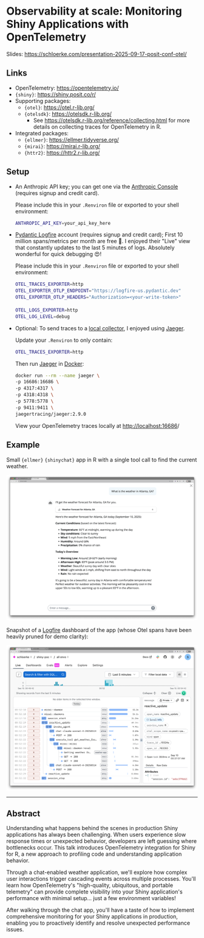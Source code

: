 # Observability at scale: Monitoring Shiny Applications with OpenTelemetry

Slides: https://schloerke.com/presentation-2025-09-17-posit-conf-otel/

## Links

* OpenTelemetry: https://opentelemetry.io/
* `{shiny}`: https://shiny.posit.co/r/
* Supporting packages:
  * `{otel}`: https://otel.r-lib.org/
  * `{otelsdk}`: https://otelsdk.r-lib.org/
    * See https://otelsdk.r-lib.org/reference/collecting.html for more details on
      collecting traces for OpenTelemetry in R.
* Integrated packages:
  * `{ellmer}`: https://ellmer.tidyverse.org/
  * `{mirai}`: https://mirai.r-lib.org/
  * `{httr2}`: https://httr2.r-lib.org/



## Setup

* An Anthropic API key; you can get one via the [Anthropic Console](https://console.anthropic.com/) (requires signup and credit card).

  Please include this in your `.Renviron` file or exported to your shell environment:

  ```bash
  ANTHROPIC_API_KEY=your_api_key_here
  ```

* [Pydantic Logfire](https://pydantic.dev/logfire) account (requires signup and credit card); First 10 million spans/metrics per month are free 🎉. I enjoyed their "Live" view that constantly updates to the last 5 minutes of logs. Absolutely wonderful for quick debugging 😍!

  Please include this in your `.Renviron` file or exported to your shell environment:

  ```bash
  OTEL_TRACES_EXPORTER=http
  OTEL_EXPORTER_OTLP_ENDPOINT="https://logfire-us.pydantic.dev"
  OTEL_EXPORTER_OTLP_HEADERS="Authorization=<your-write-token>"

  OTEL_LOGS_EXPORTER=http
  OTEL_LOG_LEVEL=debug
  ```

* Optional: To send traces to a [local collector](https://otelsdk.r-lib.org/reference/collecting.html#setup-for-local-collectors), I enjoyed using [Jaeger](https://otelsdk.r-lib.org/reference/collecting.html#jaeger).

  Update your `.Renviron` to only contain:
  ```bash
  OTEL_TRACES_EXPORTER=http
  ```

  Then run [Jaeger](https://www.jaegertracing.io/) in [Docker](https://www.docker.com/):

  ```bash
  docker run --rm --name jaeger \
  -p 16686:16686 \
  -p 4317:4317 \
  -p 4318:4318 \
  -p 5778:5778 \
  -p 9411:9411 \
  jaegertracing/jaeger:2.9.0
  ```

  View your OpenTelemetry traces locally at <http://localhost:16686>/


## Example

Small `{ellmer}` `{shinychat}` app in R with a single tool call to find the current weather.

![](app.png)


Snapshot of a [Logfire](https://pydantic.dev/logfire) dashboard of the app (whose Otel spans have been heavily pruned for demo clarity):

![](logfire.png)


-------------------------------

## Abstract

Understanding what happens behind the scenes in production Shiny applications
has always been challenging. When users experience slow response times or
unexpected behavior, developers are left guessing where bottlenecks occur. This
talk introduces OpenTelemetry integration for Shiny for R, a new approach to
profiling code and understanding application behavior.

Through a chat-enabled weather application, we'll explore how complex user
interactions trigger cascading events across multiple processes. You'll learn
how OpenTelemetry's "high-quality, ubiquitous, and portable telemetry" can
provide complete visibility into your Shiny application's performance with
minimal setup... just a few environment variables!

After walking through the chat app, you'll have a taste of how to implement
comprehensive monitoring for your Shiny applications in production, enabling you
to proactively identify and resolve unexpected performance issues.

